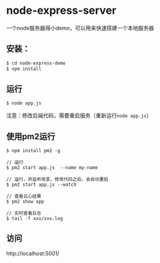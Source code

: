# node-express-server

一个node服务器得小demo，可以用来快速搭建一个本地服务器


## 安装：
```bash
$ cd node-express-demo
$ npm install 
```

## 运行
``` bash
$ node app.js 

```
注意：修改后端代码，需要重启服务（重新运行`node app.js`）

## 使用pm2运行
```
$ npm install pm2 -g

// 运行
$ pm2 start app.js  --name my-name 

// 运行，并监听改变，修改代码之后，会自动重启
$ pm2 start app.js --watch

// 查看云心结果
$ pm2 show app
 
// 实时查看日志
$ tail -f xxx/xxx.log

```

## 访问

http://localhost:5001/
